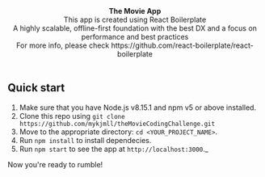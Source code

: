 
<div align="center"><strong>The Movie App</strong></div>
<div align="center">This app is created using React Boilerplate</div>
<div align="center">A highly scalable, offline-first foundation with the best DX and a focus on performance and best practices</div>
<div align="center">For more info, please check https://github.com/react-boilerplate/react-boilerplate </div>

<br />

## Quick start

1.  Make sure that you have Node.js v8.15.1 and npm v5 or above installed.
2.  Clone this repo using `git clone https://github.com/mykjmll/theMovieCodingChallenge.git`
3.  Move to the appropriate directory: `cd <YOUR_PROJECT_NAME>`.<br />
4.  Run `npm install` to install dependecies.<br />
5.  Run `npm start` to see the app at `http://localhost:3000`._

Now you're ready to rumble!

